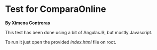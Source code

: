 # Test for ComparaOnline
__By Ximena Contreras__

This test has been done using a bit of AngularJS, but mostly Javascript. 

To run it just open the provided _index.html_ file on root.  

